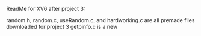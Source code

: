ReadMe for XV6 after project 3:

random.h, random.c, useRandom.c, and hardworking.c are all premade files downloaded for project 3
getpinfo.c is a new 
